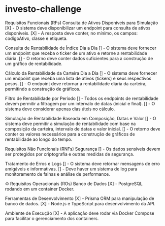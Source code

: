 # investo-challenge

Requisitos Funcionais (RFs)
Consulta de Ativos Disponíveis para Simulação
[X] -  O sistema deve disponibilizar um endpoint para consulta de ativos disponíveis.
[X] -  A resposta deve conter, no mínimo, os campos: codigoAtivo, classe e etiqueta.

Consulta de Rentabilidade de Índice Dia a Dia
[] -  O sistema deve fornecer um endpoint que receba o ticker de um ativo e retorne a rentabilidade diária.
[] -  O retorno deve conter dados suficientes para a construção de um gráfico de rentabilidade.

Cálculo da Rentabilidade da Carteira Dia a Dia
[] -  O sistema deve fornecer um endpoint que receba uma lista de ativos (tickers) e seus respectivos pesos.
[] -  O endpoint deve retornar a rentabilidade diária da carteira, permitindo a construção de gráficos.

Filtro de Rentabilidade por Período
[] -  Todos os endpoints de rentabilidade devem permitir a filtragem por um intervalo de datas (inicial e final).
[] -  O sistema deve considerar apenas dias úteis no cálculo.

Simulação de Rentabilidade Baseada em Composição, Datas e Valor
[] -  O sistema deve permitir a simulação de rentabilidade com base na composição da carteira, intervalo de datas e valor inicial.
[] -  O retorno deve conter os valores necessários para a construção de gráficos de rentabilidade ao longo do tempo.


Requisitos Não Funcionais (RNFs)
Segurança
[] - Os dados sensíveis devem ser protegidos por criptografia e outras medidas de segurança.

Tratamento de Erros e Logs
[] -  O sistema deve retornar mensagens de erro amigáveis e informativas.
[] -  Deve haver um sistema de log para monitoramento de falhas e análise de performance.

⚙ Requisitos Operacionais (ROs)
Banco de Dados
[X] -  PostgreSQL rodando em um container Docker.

Ferramentas de Desenvolvimento
[X] -  Prisma ORM para manipulação de banco de dados.
[X] -  Node.js e TypeScript para desenvolvimento da API.

Ambiente de Execução
[X] -  A aplicação deve rodar via Docker Compose para facilitar o gerenciamento dos containers.
